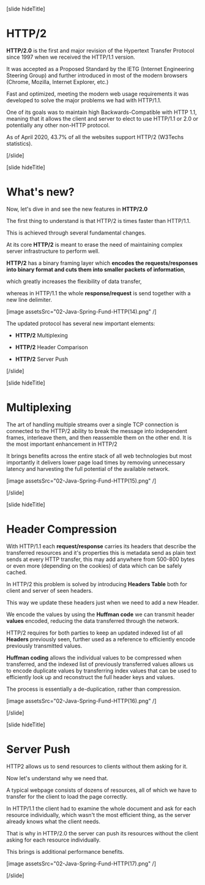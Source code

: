 [slide hideTitle]

# HTTP/2

**HTTP/2.0** is the first and major revision of the Hypertext Transfer Protocol since 1997 when we received the HTTP/1.1 version.

It was accepted as a Proposed Standard by the IETG (Internet Engineering Steering Group) and further introduced in most of the modern browsers (Chrome, Mozilla, Internet Explorer, etc.)

Fast and optimized, meeting the modern web usage requirements it was developed to solve the major problems we had with HTTP/1.1.

One of its goals was to maintain high Backwards-Compatible with HTTP 1.1, meaning that it allows the client and server to elect to use HTTP/1.1 or 2.0 or potentially any other non-HTTP protocol.

As of April 2020, 43.7% of all the websites support HTTP/2 (W3Techs statistics).

[/slide]

[slide hideTitle]

# What's new? 

Now, let's dive in and see the new features in **HTTP/2.0**

The first thing to understand is that HTTP/2 is times faster than HTTP/1.1.

This is achieved through several fundamental changes.

At its core **HTTP/2** is meant to erase the need of maintaining complex server infrastructure to perform well.

**HTTP/2** has a binary framing layer which **encodes the requests/responses into binary format and cuts them into smaller packets of information**, 

which greatly increases the flexibility of data transfer, 

whereas in HTTP/1.1 the whole **response/request** is send together with a new line delimiter.

[image assetsSrc="02-Java-Spring-Fund-HTTP(14).png" /]


The updated protocol has several new important elements:

- **HTTP/2** Multiplexing

- **HTTP/2** Header Comparison

- **HTTP/2** Server Push

[/slide]

[slide hideTitle]

# Multiplexing

The art of handling multiple streams over a single TCP connection is connected to the HTTP/2 ability to break the message into independent frames, interleave them, and then reassemble them on the other end. It is the most important enhancement in HTTP/2

It brings benefits across the entire stack of all web technologies but most importantly it delivers lower page load times by removing unnecessary latency and harvesting the full potential of the available network.

[image assetsSrc="02-Java-Spring-Fund-HTTP(15).png" /]

[/slide]

[slide hideTitle]

# Header Compression

With HTTP/1.1 each **request/response** carries its headers that describe the transferred resources and it's properties this is metadata send as plain text sends at every HTTP transfer, this may add anywhere from 500-800 bytes or even more (depending on the cookies) of data which can be safely cached.

In HTTP/2 this problem is solved by introducing **Headers Table** both for client and server of seen headers.

This way we update these headers just when we need to add a new Header.

We encode the values by using the **Huffman code** we can transmit header **values** encoded, reducing the data transferred through the network.

HTTP/2 requires for both parties to keep an updated indexed list of all **Headers** previously seen, further used as a reference to efficiently encode previously transmitted values.

**Huffman coding** allows the individual values to be compressed when transferred, and the indexed list of previously transferred values allows us to encode duplicate values by transferring index values that can be used to efficiently look up and reconstruct the full header keys and values.

The process is essentially a de-duplication, rather than compression.

[image assetsSrc="02-Java-Spring-Fund-HTTP(16).png" /]

[/slide]

[slide hideTitle]

# Server Push

HTTP2 allows us to send resources to clients without them asking for it.

Now let's understand why we need that. 

A typical webpage consists of dozens of resources, all of which we have to transfer for the client to load the page correctly.

In HTTP/1.1 the client had to examine the whole document and ask for each resource individually, which wasn't the most efficient thing, as the server already knows what the client needs.

That is why in HTTP/2.0 the server can push its resources without the client asking for each resource individually. 

This brings is additional performance benefits.

[image assetsSrc="02-Java-Spring-Fund-HTTP(17).png" /]

[/slide]

